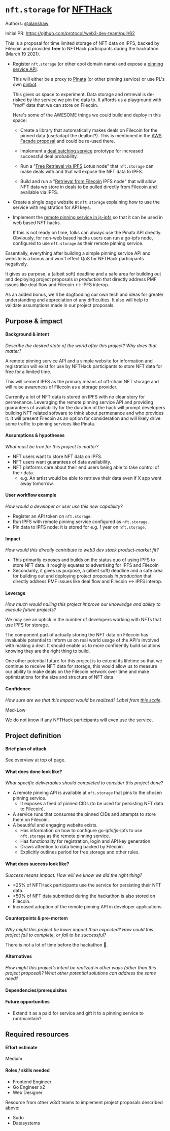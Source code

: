 # `nft.storage` for [NFTHack](https://nfthack.ethglobal.co/)

Authors: [@alanshaw](https://github.com/alanshaw)

Initial PR: https://github.com/protocol/web3-dev-team/pull/62

<!--
This template is for a proposal/brief/pitch for a significant project to be undertaken by a Web3 Dev project team.
The goal of project proposals is to help us decide which work to take on, which things are more valuable than other things.
-->
<!--
A proposal should contain enough detail for others to understand how this project contributes to our team’s mission of product-market fit
for our unified stack of protocols, what is included in scope of the project, where to get started if a project team were to take this on,
and any other information relevant for prioritizing this project against others.
It does not need to describe the work in much detail. Most technical design and planning would take place after a proposal is adopted.
Good project scope aims for ~3-5 engineers for 1-3 months (though feel free to suggest larger-scoped projects anyway). 
Projects do not include regular day-to-day maintenance and improvement work, e.g. on testing, tooling, validation, code clarity, refactors for future capability, etc.
-->
<!--
For ease of discussion in PRs, consider breaking lines after every sentence or long phrase.
-->

This is a proposal for time limited storage of NFT data on IPFS, backed by Filecoin and provided **free** to NFTHack participants during the hackathon (March 19 2021).

* Register `nft.storage` (or other cool domain name) and expose a [pinning service API](https://blog.ipfs.io/2021-02-19-go-ipfs-0-8-0/#remote-pinning-services).

    This will either be a proxy to [Pinata](https://pinata.cloud/) (or other pinning service) or use PL's own [pinbot](https://twitter.com/ipfspin).
    
    This gives us space to experiment. Data storage and retrieval is de-risked by the service we pin the data to. It affords us a playground with "_real_" data that we can store on Filecoin.

    Here's some of the AWESOME things we could build and deploy in this space:

    * Create a library that automatically makes deals on Filecoin for the pinned data (use/adapt the dealbot?). This is mentioned in the [AWS Facade proposal](https://github.com/protocol/web3-dev-team/pull/34) and could be re-used there.

    * Implement a [deal batching service](https://github.com/protocol/web3-dev-team/pull/60) prototype for increased successful deal probability.

    * Run a "[Free Retrieval via IPFS](https://github.com/protocol/web3-dev-team/pull/52) Lotus node" that `nft.storage` can make deals with and that will expose the NFT data to IPFS.

    * Build and run a "[Retrieval from Filecoin](https://github.com/protocol/web3-dev-team/pull/57) IPFS node" that will allow NFT data we store in deals to be pulled directly from Filecoin and available via IPFS.

* Create a single page website at `nft.storage` explaining how to use the service with registration for API keys.

* Implement the [remote pinning service in js-ipfs](https://github.com/protocol/web3-dev-team/pull/58) so that it can be used in web based NFT hacks.

    If this is not ready on time, folks can always use the Pinata API directly. Obviously, for non-web based hacks users can run a go-ipfs node, configured to use `nft.storage` as their remote pinning service.

Essentially, everything after building a simple pinning service API and website is a bonus and won't effect QoS for NFTHack participants negatively.

It gives us purpose, a (albeit soft) deadline and a safe area for building out and deploying project proposals _in production_ that directly address PMF issues like deal flow and Filecoin ↔️ IPFS interop.

As an added bonus, we'll be dogfooding our own tech and ideas for greater understanding and appreciation of any difficulties. It also will help to validate assumptions made in our project proposals.

## Purpose &amp; impact 
#### Background &amp; intent
_Describe the desired state of the world after this project? Why does that matter?_
<!--
Outline the status quo, including any relevant context on the problem you’re seeing that this project should solve. Wherever possible, include pains or problems that you’ve seen users experience to help motivate why solving this problem works towards top-line objectives. 
-->

A remote pinning service API and a simple website for information and registration will exist for use by NFTHack participants to store NFT data for free for a limited time.

This will cement IPFS as the primary means of off-chain NFT storage and will raise awareness of Filecoin as a storage provider.

Currently a lot of NFT data is stored on IPFS with no clear story for permenance. Leveraging the remote pinning service API and providing guarantees of availability for the duration of the hack will prompt developers building NFT related software to think about permenance and who provides it. It will present Filecoin as an option for consideration and will likely drive some traffic to pinning services like Pinata.

#### Assumptions &amp; hypotheses
_What must be true for this project to matter?_
<!--(bullet list)-->

* NFT users want to store NFT data on IPFS.
* NFT users want guarantees of data availability.
* NFT platforms care about their end users being able to take control of their data.
    * e.g. An artist would be able to retrieve their data even if X app went away tomorrow.

#### User workflow example
_How would a developer or user use this new capability?_
<!--(short paragraph)-->

* Register an API token on `nft.storage`.
* Run IPFS with remote pinning service configured as `nft.storage`.
* Pin data to IPFS node: it is stored for e.g. 1 year on `nft.storage`.

#### Impact
_How would this directly contribute to web3 dev stack product-market fit?_

<!--
Explain how this addresses known challenges or opportunities.
What awesome potential impact/outcomes/results will we see if we nail this project?
-->

* This primarily exposes and builds on the status quo of using IPFS to store NFT data. It roughly equates to advertising for IPFS and Filecoin
* Secondarily, it gives us purpose, a (albeit soft) deadline and a safe area for building out and deploying project proposals _in production_ that directly address PMF issues like deal flow and Filecoin ↔️ IPFS interop.

#### Leverage
_How much would nailing this project improve our knowledge and ability to execute future projects?_

<!--
Explain the opportunity or leverage point for our subsequent velocity/impact (e.g. by speeding up development, enabling more contributors, etc)
-->

We may see an uptick in the number of developers working with NFTs that use IPFS for storage.

The component part of actually storing the NFT data on Filecoin has invaluable potential to inform us on real world usage of the API's involved with making a deal. It should enable us to more confidently build solutions knowing they are the right thing to build.

One other potential future for this project is to extend its lifetime so that we continue to receive NFT data for storage, this would allow us to measure our ability to make deals on the Filecoin network over time and make optimizations for the size and structure of NFT data.

#### Confidence
_How sure are we that this impact would be realized? Label from [this scale](https://medium.com/@nimay/inside-product-introduction-to-feature-priority-using-ice-impact-confidence-ease-and-gist-5180434e5b15)_.

<!--Explain why this rating-->

Med-Low

We do not know if any NFTHack participants will even use the service.

## Project definition
#### Brief plan of attack

<!--Briefly describe the milestones/steps/work needed for this project-->

See overview at top of page.

#### What does done look like?
_What specific deliverables should completed to consider this project done?_

* A remote pinning API is available at `nft.storage` that pins to the chosen pinning service.
    * It exposes a feed of pinned CIDs (to be used for persisting NFT data to Filecoin).
* A service runs that consumes the pinned CIDs and attempts to store them on Filecoin.
* A beautiful and engaging website exists.
    * Has information on how to configure go-ipfs/js-ipfs to use `nft.storage` as the remote pinning service.
    * Has functionality for registration, login and API key generation.
    * Draws attention to data being backed by Filecoin.
    * Explicitly outlines period for free storage and other rules.

####  What does success look like?
_Success means impact. How will we know we did the right thing?_

<!--
Provide success criteria. These might include particular metrics, desired changes in the types of bug reports being filed, desired changes in qualitative user feedback (measured via surveys, etc), etc.
-->

* \>25% of NFTHack participants use the service for persisting their NFT data.
* \>50% of NFT data submitted during the hackathon is also stored on Filecoin.
* Increased adoption of the remote pinning API in developer applications.

#### Counterpoints &amp; pre-mortem
_Why might this project be lower impact than expected? How could this project fail to complete, or fail to be successful?_

There is not a lot of time before the hackathon 😬.

#### Alternatives
_How might this project’s intent be realized in other ways (other than this project proposal)? What other potential solutions can address the same need?_

#### Dependencies/prerequisites
<!--List any other projects that are dependencies/prerequisites for this project that is being pitched.-->

#### Future opportunities
<!--What future projects/opportunities could this project enable?-->

* Extend it as a paid for service and gift it to a pinning service to run/maintain?

## Required resources

#### Effort estimate
<!--T-shirt size rating of the size of the project. If the project might require external collaborators/teams, please note in the roles/skills section below). 
For a team of 3-5 people with the appropriate skills:
- Small, 1-2 weeks
- Medium, 3-5 weeks
- Large, 6-10 weeks
- XLarge, >10 weeks
Describe any choices and uncertainty in this scope estimate. (E.g. Uncertainty in the scope until design work is complete, low uncertainty in execution thereafter.)
-->

Medium

#### Roles / skills needed
<!--Describe the knowledge/skill-sets and team that are needed for this project (e.g. PM, docs, protocol or library expertise, design expertise, etc.). If this project could be externalized to the community or a team outside PL's direct employment, please note that here.-->

* Frontend Engineer
* Go Engineer x2
* Web Designer

Resource from other w3dt teams to implement project proposals described above:

* Sudo
* Datasystems
